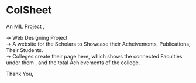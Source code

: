 # ColSheet
An MIL Project , 

-> Web Designing Project    
-> A website for the Scholars to Showcase their Acheivements, Publications, Their Students.      
-> Colleges create their page here, which shows the connected Faculties under them , and the total Achievements of the college.

Thank You,
